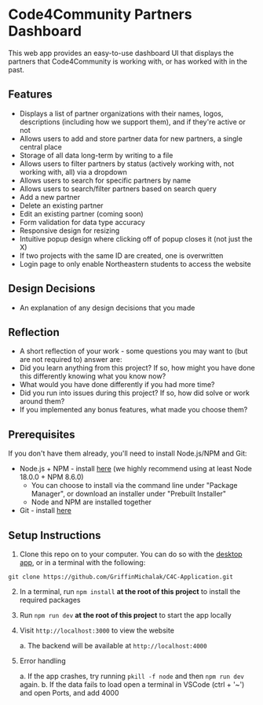 # Code4Community Partners Dashboard

This web app provides an easy-to-use dashboard UI that displays the partners that Code4Community is working with, or has worked with in the past. 

## Features
- Displays a list of partner organizations with their names, logos, descriptions (including how we support them), and if they're active or not
- Allows users to add and store partner data for new partners, a single central place
- Storage of all data long-term by writing to a file
- Allows users to filter partners by status (actively working with, not working with, all) via a dropdown
- Allows users to search for specific partners by name
- Allows users to search/filter partners based on search query
- Add a new partner
- Delete an existing partner
- Edit an existing partner (coming soon)
- Form validation for data type accuracy
- Responsive design for resizing
- Intuitive popup design where clicking off of popup closes it (not just the X)
- If two projects with the same ID are created, one is overwritten
- Login page to only enable Northeastern students to access the website


## Design Decisions
- An explanation of any design decisions that you made

## Reflection
- A short reflection of your work - some questions you may want to (but are not required
to) answer are:
- Did you learn anything from this project? If so, how might you have done this
differently knowing what you know now?
- What would you have done differently if you had more time?
- Did you run into issues during this project? If so, how did solve or work around
them?
- If you implemented any bonus features, what made you choose them?

## Prerequisites

If you don't have them already, you'll need to install Node.js/NPM and Git:
- Node.js + NPM - install [here](https://nodejs.org/en/download/package-manager) (we highly recommend using at least Node 18.0.0 + NPM 8.6.0)
   - You can choose to install via the command line under "Package Manager", or download an installer under "Prebuilt Installer"
   - Node and NPM are installed together
- Git - install [here](https://git-scm.com/downloads)

## Setup Instructions

1. Clone this repo on to your computer. You can do so with the [desktop app](https://desktop.github.com/), or in a terminal with the following:
```
git clone https://github.com/GriffinMichalak/C4C-Application.git
```
2. In a terminal, run `npm install` **at the root of this project** to install the required packages
3. Run `npm run dev` **at the root of this project** to start the app locally
4. Visit `http://localhost:3000` to view the website

    a. The backend will be available at `http://localhost:4000`

5. Error handling

    a. If the app crashes, try running `pkill -f node` and then `npm run dev` again.
    b. If the data fails to load open a terminal in VSCode (ctrl + '~') and open Ports, and add 4000

